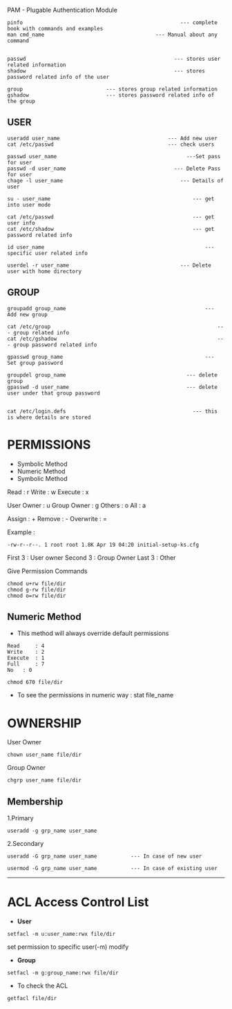 PAM     -    Plugable Authentication Module

```
pinfo												    --- complete book with commands and examples
man cmd_name								    --- Manual about any command


passwd												  --- stores user related information
shadow												  --- stores password related info of the user

group                           --- stores group related information
gshadow                         --- stores password related info of the group
```
## USER
```
useradd user_name									--- Add new user
cat /etc/passwd										--- check users

passwd user_name										  ---Set pass for user
passwd -d user_name									  --- Delete Pass for user
chage -l user_name										--- Details of user

su - user_name												--- get into user mode

cat /etc/passwd 											--- get user info
cat /etc/shadow												--- get password related info

id user_name													--- specific user related info

userdel -r user_name									--- Delete user with home directory

```
## GROUP
```
groupadd group_name												--- Add new group

cat /etc/group														--- group related info
cat /etc/gshadow													--- group password related info

gpasswd group_name												--- Set group password

groupdel group_name									      --- delete group
gpasswd -d user_name								      --- delete user under that group password


cat /etc/login.defs										  	--- this is where details are stored

```

# PERMISSIONS

- Symbolic Method
- Numeric Method
- Symbolic Method


Read	: r
Write	: w
Execute 	: x

User Owner	: u
Group Owner	: g
Others		: o
All		: a

Assign		: +
Remove		: -
Overwrite	: =

Example :
```
-rw-r--r--. 1 root root 1.8K Apr 19 04:20 initial-setup-ks.cfg
```
First 3 		: User owner 
Second 3	: Group Owner
Last 3			: Other

Give Permission Commands
```
chmod u+rw file/dir
chmod g-rw file/dir
chmod o=rw file/dir

```

## Numeric Method

- This method will always override default permissions
```
Read	 : 4
Write	 : 2
Execute	 : 1
Full	 : 7
No	 : 0
```
```
chmod 670 file/dir
```
- To see the permissions in numeric way : stat file_name


# OWNERSHIP

User Owner
```
chown user_name file/dir
```
Group Owner
```
chgrp user_name file/dir
```


## Membership 
1.Primary
```
useradd -g grp_name user_name
```	

2.Secondary
```
useradd -G grp_name user_name			--- In case of new user
```
```
usermod -G grp_name user_name			--- In case of existing user
```
_______________________________________________________________________________________________


# ACL Access Control List

- **User**
```
setfacl -m u:user_name:rwx file/dir
```
set permission to    specific user(-m) modify

- **Group**
```
setfacl -m g:group_name:rwx file/dir
```

- To check the ACL
```
getfacl file/dir
```

